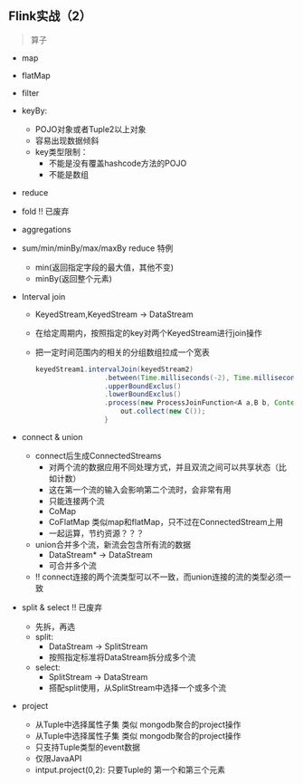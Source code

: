 ## Flink实战（2）

> 算子

- map

- flatMap

- filter

- keyBy:

  - POJO对象或者Tuple2以上对象
  - 容易出现数据倾斜
  - key类型限制：
    - 不能是没有覆盖hashcode方法的POJO
    - 不能是数组

- reduce

- fold  !! 已废弃

- aggregations

- sum/min/minBy/max/maxBy  reduce 特例

  - min(返回指定字段的最大值，其他不变)
  - minBy(返回整个元素)

- Interval join

  - KeyedStream,KeyedStream -> DataStream

  - 在给定周期内，按照指定的key对两个KeyedStream进行join操作

  - 把一定时间范围内的相关的分组数组拉成一个宽表

    ```java
    keyedStream1.intervalJoin(keyedStream2)
                     .between(Time.milliseconds(-2), Time.milliseconds(2))
                     .upperBoundExclus()
                     .lowerBoundExclus()
                     .process(new ProcessJoinFunction<A a,B b, Context ctx, Colector<C> out) {
                         out.collect(new C());
                     }
    ```

- connect & union

  - connect后生成ConnectedStreams
    - 对两个流的数据应用不同处理方式，并且双流之间可以共享状态（比如计数）
    - 这在第一个流的输入会影响第二个流时，会非常有用
    - 只能连接两个流
    -  CoMap
    - CoFlatMap  类似map和flatMap，只不过在ConnectedStream上用
    - 一起运算，节约资源？？？
  - union合并多个流，新流会包含所有流的数据
    - DataStream* -> DataStream
    - 可合并多个流
  - !! connect连接的两个流类型可以不一致，而union连接的流的类型必须一致

- split & select  !! 已废弃

  - 先拆，再选
  - split:
    - DataStream -> SplitStream
    - 按照指定标准将DataStream拆分成多个流
  - select:
    - SplitStream -> DataStream
    - 搭配split使用，从SplitStream中选择一个或多个流

- project

  - 从Tuple中选择属性子集 类似 mongodb聚合的project操作
  - 从Tuple中选择属性子集 类似 mongodb聚合的project操作
  -  只支持Tuple类型的event数据
  - 仅限JavaAPI
  - intput.project(0,2): 只要Tuple的 第一个和第三个元素








​     


​     
​     
​     
​     